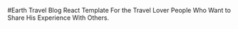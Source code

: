 #Earth Travel Blog React Template For the Travel Lover People Who Want to Share His Experience With Others.